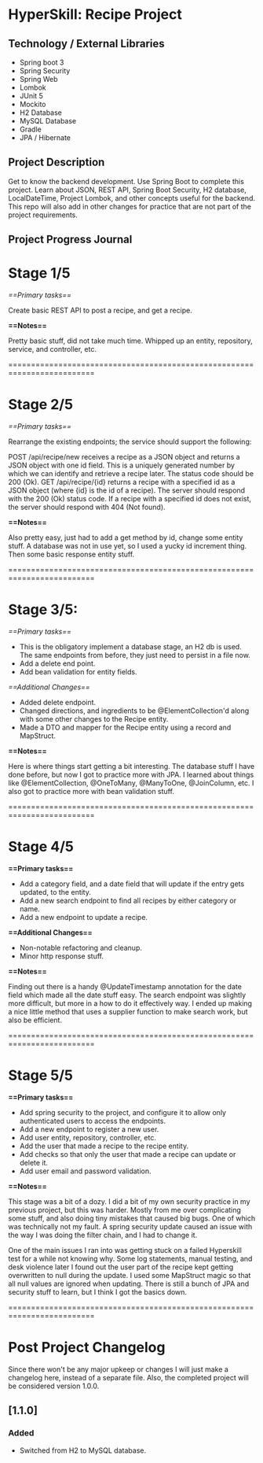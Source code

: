 # HyperSkill: Recipe Project

## Technology / External Libraries
- Spring boot 3
- Spring Security
- Spring Web
- Lombok
- JUnit 5
- Mockito
- H2 Database
- MySQL Database
- Gradle
- JPA / Hibernate

## Project Description
Get to know the backend development. Use Spring Boot to complete this project. Learn about JSON, REST API,
Spring Boot Security, H2 database, LocalDateTime, Project Lombok, and other concepts useful for the backend. This repo
will also add in other changes for practice that are not part of the project requirements.


## Project Progress Journal

# Stage 1/5

*==Primary tasks==*

Create basic REST API to post a recipe, and get a recipe.

**==Notes==**

Pretty basic stuff, did not take much time. Whipped up an entity, repository, service, and controller, etc.

=========================================================================

# Stage 2/5

*==Primary tasks==*

Rearrange the existing endpoints; the service should support the following:

POST /api/recipe/new receives a recipe as a JSON object and returns a JSON object with one id field. This is a 
uniquely generated number by which we can identify and retrieve a recipe later. The status code should be 200 (Ok).
GET /api/recipe/{id} returns a recipe with a specified id as a JSON object (where {id} is the id of a recipe). 
The server should respond with the 200 (Ok) status code. If a recipe with a specified id does not exist, the server 
should respond with 404 (Not found).

**==Notes==**

Also pretty easy, just had to add a get method by id, change some entity stuff. A database was not in use yet, so I
used a yucky id increment thing. Then some basic response entity stuff.

=========================================================================

# Stage 3/5:

*==Primary tasks==*

- This is the obligatory implement a database stage, an H2 db is used. The same endpoints from before, they just need to 
persist in a file now. 
- Add a delete end point.
- Add bean validation for entity fields.

*==Additional Changes==*

- Added delete endpoint.
- Changed directions, and ingredients to be @ElementCollection'd along with some other changes to the Recipe entity.
- Made a DTO and mapper for the Recipe entity using a record and MapStruct.

**==Notes==**

Here is where things start getting a bit interesting. The database stuff I have done before, but now I got to practice
more with JPA. I learned about things like @ElementCollection, @OneToMany, @ManyToOne, @JoinColumn, etc. I also got to
practice more with bean validation stuff.

=========================================================================

# Stage 4/5

**==Primary tasks==**

- Add a category field, and a date field that will update if the entry gets updated, to the entity. 
- Add a new search endpoint to find all recipes by either category or name. 
- Add a new endpoint to update a recipe.

**==Additional Changes==**

- Non-notable refactoring and cleanup.
- Minor http response stuff.

**==Notes==**

Finding out there is a handy @UpdateTimestamp annotation for the date field which made all the date stuff easy.
The search endpoint was slightly more difficult, but more in a how to do it effectively way. I ended up making a nice
little method that uses a supplier function to make search work, but also be efficient.

=========================================================================

# Stage 5/5

**==Primary tasks==**

- Add spring security to the project, and configure it to allow only authenticated users to access the endpoints.
- Add a new endpoint to register a new user.
- Add user entity, repository, controller, etc.
- Add the user that made a recipe to the recipe entity.
- Add checks so that only the user that made a recipe can update or delete it.
- Add user email and password validation.

**==Notes==**

This stage was a bit of a dozy. I did a bit of my own security practice in my previous project, but this was harder.
Mostly from me over complicating some stuff, and also doing tiny mistakes that caused big bugs. One of which was technically
not my fault. A spring security update caused an issue with the way I was doing the filter chain, and I had to change it.

One of the main issues I ran into was getting stuck on a failed Hyperskill test for a while not knowing why. Some log 
statements, manual testing, and desk violence later I found out the user part of the recipe kept getting overwritten to 
null during the update. I used some MapStruct magic so that all null values are ignored when updating. There is still
a bunch of JPA and security stuff to learn, but I think I got the basics down.

=========================================================================

# Post Project Changelog

Since there won't be any major upkeep or changes I will just make a changelog here, instead of a separate file.
Also, the completed project will be considered version 1.0.0.

## [1.1.0]

### Added
- Switched from H2 to MySQL database.